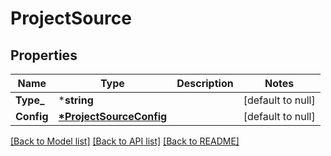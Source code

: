 # ProjectSource

## Properties
| Name       | Type                                                           | Description | Notes             |
| ---------- | -------------------------------------------------------------- | ----------- | ----------------- |
| **Type_**  | ***string**                                                    |             | [default to null] |
| **Config** | **[*ProjectSourceConfig](ProjectSourceConfig.md)** |             | [default to null] |

[[Back to Model list]](../README.md#documentation-for-models) [[Back to API list]](../README.md#documentation-for-api-endpoints) [[Back to README]](../README.md)


